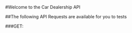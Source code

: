 #Welcome to the Car Dealership API

##The following API Requests are available for you to tests 

###GET:

